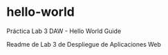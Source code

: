 # hello-world
Práctica Lab 3 DAW - Hello World Guide

Readme de Lab 3 de Despliegue de Aplicaciones Web
